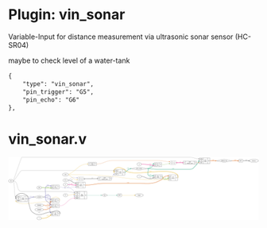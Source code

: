 # Plugin: vin_sonar

Variable-Input for distance measurement via ultrasonic sonar sensor (HC-SR04)

maybe to check level of a water-tank

```
{
    "type": "vin_sonar",
    "pin_trigger": "G5",
    "pin_echo": "G6"
},
```

# vin_sonar.v
![graphviz](./vin_sonar.svg)

